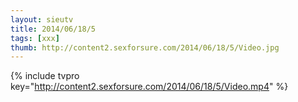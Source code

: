 ```yaml
--- 
layout: sieutv
title: 2014/06/18/5
tags: [xxx]
thumb: http://content2.sexforsure.com/2014/06/18/5/Video.jpg
---
```

{% include tvpro key="http://content2.sexforsure.com/2014/06/18/5/Video.mp4" %} 
